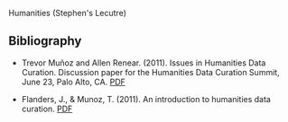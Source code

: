 Humanities (Stephen's Lecutre) 

## Bibliography

- Trevor Muñoz and Allen Renear. (2011). Issues in Humanities Data Curation. Discussion paper for the Humanities Data Curation Summit, June 23, Palo Alto, CA. [PDF](https://www.ideals.illinois.edu/handle/2142/30852)

- Flanders, J., & Munoz, T. (2011). An introduction to humanities data curation. [PDF](http://guide.dhcuration.org/intro/pdf.php)  